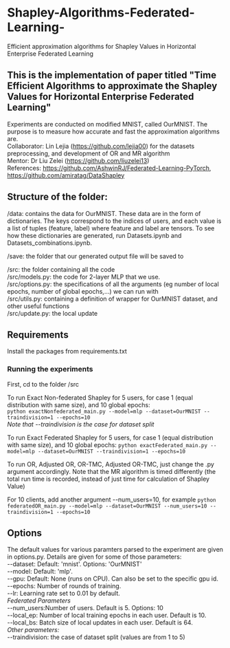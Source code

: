 # Shapley-Algorithms-Federated-Learning-
Efficient approximation algorithms for Shapley Values in Horizontal Enterprise Federated Learning

## This is the implementation of paper titled "Time Efficient Algorithms to approximate the Shapley Values for Horizontal Enterprise Federated Learning" 
Experiments are conducted on modified MNIST, called OurMNIST. The purpose is to measure how accurate and fast the approximation algorithms are.  
Collaborator: Lin Lejia (https://github.com/lejia00) for the datasets preprocessing, and development of OR and MR algorithm  
Mentor: Dr Liu Zelei (https://github.com/liuzelei13)   
References: https://github.com/AshwinRJ/Federated-Learning-PyTorch, https://github.com/amiratag/DataShapley

## Structure of the folder:
/data: contains the data for OurMNIST. These data are in the form of dictionaries. The keys correspond to the indices of users, and each value is a list of tuples (feature, label) where feature and label are tensors. To see how these dictionaries are generated, run Datasets.ipynb and Datasets_combinations.ipynb. 

/save: the folder that our generated output file will be saved to  

/src: the folder containing all the code  
	/src/models.py: the code for 2-layer MLP that we use.   
	/src/options.py: the specifications of all the arguments (eg number of local epochs, number of global epochs,...) we can run with   
	/src/utils.py: containing a definition of wrapper for OurMNIST dataset, and other useful functions   
	/src/update.py: the local update  


## Requirements
Install the packages from requirements.txt

### Running the experiments
First, cd to the folder /src

To run Exact Non-federated Shapley for 5 users, for case 1 (equal distribution with same size), and 10 global epochs:  
```python exactNonfederated_main.py --model=mlp --dataset=OurMNIST --traindivision=1 --epochs=10```    
*Note that --traindivision is the case for dataset split*

To run Exact Federated Shapley for 5 users, for case 1 (equal distribution with same size), and 10 global epochs:
```python exactFederated_main.py --model=mlp --dataset=OurMNIST --traindivision=1 --epochs=10```  


To run OR, Adjusted OR, OR-TMC, Adjusted OR-TMC, just change the .py argument accordingly. Note that the MR algorithm is timed differently (the total run time is recorded, instead of just time for calculation of Shapley Value)

For 10 clients, add another argument --num_users=10, for example 
```python federatedOR_main.py --model=mlp --dataset=OurMNIST --num_users=10 --traindivision=1 --epochs=10```  


## Options
The default values for various paramters parsed to the experiment are given in options.py. Details are given for some of those parameters:  
--dataset: Default: 'mnist'. Options: 'OurMNIST'  
--model: Default: 'mlp'.   
--gpu: Default: None (runs on CPU). Can also be set to the specific gpu id.   
--epochs: Number of rounds of training.  
--lr: Learning rate set to 0.01 by default.  
*Federated Parameters*  
--num_users:Number of users. Default is 5. Options: 10  
--local_ep: Number of local training epochs in each user. Default is 10.  
--local_bs: Batch size of local updates in each user. Default is 64.  
*Other parameters:*     
--traindivision: the case of dataset split (values are from 1 to 5)   

